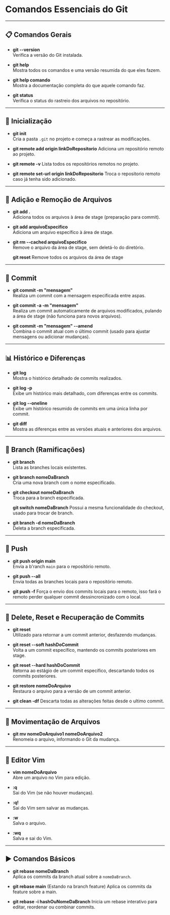 # Comandos Essenciais do Git

---

## 📋 Comandos Gerais

- **git --version**  
  Verifica a versão do Git instalada.

- **git help**  
  Mostra todos os comandos e uma versão resumida do que eles fazem.

- **git help comando**  
  Mostra a documentação completa do que aquele comando faz.

- **git status**  
  Verifica o status do rastreio dos arquivos no repositório.

---

## 🔄 Inicialização 

- **git init**  
  Cria a pasta `.git` no projeto e começa a rastrear as modificações.

- **git remote add origin linkDoRepositorio**
  Adiciona um repositório remoto ao projeto.

- **git remote -v**
  Lista todos os repositórios remotos no projeto.

- **git remote set-url origin linkDoRepositorio**
  Troca o repositorio remoto caso já tenha sido adicionado.

---

## 📝 Adição e Remoção de Arquivos

- **git add .**  
  Adiciona todos os arquivos à área de stage (preparação para commit).

- **git add arquivoEspecifico**  
  Adiciona um arquivo específico à área de stage.

- **git rm --cached arquivoEspecifico**  
  Remove o arquivo da área de stage, sem deletá-lo do diretório.

  **git reset**
  Remove todos os arquivos da área de stage

---

## 🔄 Commit

- **git commit -m "mensagem"**  
  Realiza um commit com a mensagem especificada entre aspas.

- **git commit -a -m "mensagem"**  
  Realiza um commit automaticamente de arquivos modificados, pulando a área de stage (não funciona para novos arquivos).

- **git commit -m "mensagem" --amend**  
  Combina o commit atual com o último commit (usado para ajustar mensagens ou adicionar mudanças).

---

## 📊 Histórico e Diferenças

- **git log**  
  Mostra o histórico detalhado de commits realizados.

- **git log -p**  
  Exibe um histórico mais detalhado, com diferenças entre os commits.

- **git log --oneline**  
  Exibe um histórico resumido de commits em uma única linha por commit.

- **git diff**  
  Mostra as diferenças entre as versões atuais e anteriores dos arquivos.

---

## 🔄 Branch (Ramificações)

- **git branch**  
  Lista as branches locais existentes.

- **git branch nomeDaBranch**  
  Cria uma nova branch com o nome especificado.

- **git checkout nomeDaBranch**  
  Troca para a branch especificada.

  **git switch nomeDaBranch**
  Possui a mesma funcionalidade do checkout, usado para trocar de branch.

- **git branch -d nomeDaBranch**  
  Deleta a branch especificada.

---

## 🚀 Push

- **git push origin main**  
  Envia a b'ranch `main` para o repositório remoto.

- **git push --all**  
  Envia todas as branches locais para o repositório remoto.

- **git push -f**
  Força o envio dos commits locais para o remoto, isso fará o remoto perder qualquer commit dessincronizado com o local.

---

## 🔄 Delete, Reset e Recuperação de Commits

- **git reset**  
  Utilizado para retornar a um commit anterior, desfazendo mudanças.

- **git reset --soft hashDoCommit**  
  Volta a um commit específico, mantendo os commits posteriores em stage.

- **git reset --hard hashDoCommit**  
  Retorna ao estágio de um commit específico, descartando todos os commits posteriores.

- **git restore nomeDoArquivo**  
  Restaura o arquivo para a versão de um commit anterior.

- **git clean -df**
  Descarta todas as alterações feitas desde o ultimo commit.

---

## 📂 Movimentação de Arquivos

- **git mv nomeDoArquivo1 nomeDoArquivo2**  
  Renomeia o arquivo, informando o Git da mudança.

---

## 📝 Editor Vim

- **vim nomeDoArquivo**  
  Abre um arquivo no Vim para edição.

- **:q**  
  Sai do Vim (se não houver mudanças).

- **:q!**  
  Sai do Vim sem salvar as mudanças.

- **:w**  
  Salva o arquivo.

- **:wq**  
  Salva e sai do Vim.

---

## ▶️ Comandos Básicos

- **git rebase nomeDaBranch**  
  Aplica os commits da branch atual sobre a `nomeDaBranch`.

- **git rebase main**
  (Estando na branch feature) Aplica os commits da feature sobre a main.

- **git rebase -i hashOuNomeDaBranch**
  Inicia um rebase interativo para editar, reordenar ou combinar commits.